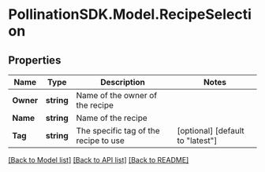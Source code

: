 
# PollinationSDK.Model.RecipeSelection

## Properties

Name | Type | Description | Notes
------------ | ------------- | ------------- | -------------
**Owner** | **string** | Name of the owner of the recipe | 
**Name** | **string** | Name of the recipe | 
**Tag** | **string** | The specific tag of the recipe to use | [optional] [default to "latest"]

[[Back to Model list]](../README.md#documentation-for-models)
[[Back to API list]](../README.md#documentation-for-api-endpoints)
[[Back to README]](../README.md)

